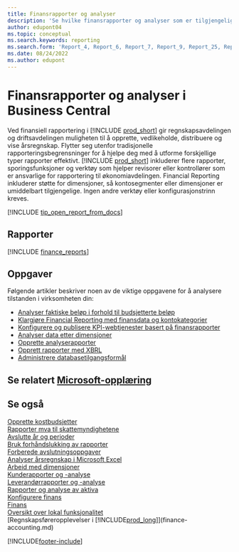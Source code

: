 ```yaml
---
title: Finansrapporter og analyser
description: 'Se hvilke finansrapporter og analyser som er tilgjengelige i standardversjonen av Business Central, slik at du kan holde oversikt over virksomheten. Bruk rapport 38 for resultatrapportering.'
author: edupont04
ms.topic: conceptual
ms.search.keywords: reporting
ms.search.form: 'Report_4, Report_6, Report_7, Report_9, Report_25, Report_38'
ms.date: 08/24/2022
ms.author: edupont
---
```

# <a name="financial-reports-and-analytics-in-business-central" />Finansrapporter og analyser i Business Central

Ved finansiell rapportering i [!INCLUDE [prod_short](includes/prod_short.md)] gir regnskapsavdelingen og driftsavdelingen muligheten til å opprette, vedlikeholde, distribuere og vise årsregnskap. Flytter seg utenfor tradisjonelle rapporteringsbegrensninger for å hjelpe deg med å utforme forskjellige typer rapporter effektivt. [!INCLUDE [prod_short](includes/prod_short.md)] inkluderer flere rapporter, sporingsfunksjoner og verktøy som hjelper revisorer eller kontrollører som er ansvarlige for rapportering til økonomiavdelingen. Financial Reporting inkluderer støtte for dimensjoner, så kontosegmenter eller dimensjoner er umiddelbart tilgjengelige. Ingen andre verktøy eller konfigurasjonstrinn kreves.  

[!INCLUDE [tip_open_report_from_docs](includes/tip-open-report-from-docs.md)]

## <a name="reports" />Rapporter

[!INCLUDE [finance_reports](includes/finance-reports-include.md)]

## <a name="tasks" />Oppgaver

Følgende artikler beskriver noen av de viktige oppgavene for å analysere tilstanden i virksomheten din:

* [Analyser faktiske beløp i forhold til budsjetterte beløp](bi-how-analyze-actual-versus-budget.md)  
* [Klargjøre Financial Reporting med finansdata og kontokategorier](bi-how-work-account-schedule.md)  
* [Konfigurere og publisere KPI-webtjenester basert på finansrapporter](bi-how-to-set-up-and-publish-kpi-web-services-based-on-account-schedules.md)  
* [Analyser data etter dimensjoner](bi-how-analyze-data-dimension.md)  
* [Opprette analyserapporter](bi-how-create-analysis-views-reports.md)  
* [Opprett rapporter med XBRL](bi-create-reports-with-xbrl.md)  
* [Administrere databasetilgangsformål](admin-data-access-intent.md)  

## <a name="see-related-microsoft-trainingtrainingpathscreate-financial-reports-dynamics--business-central" />Se relatert [Microsoft-opplæring](/training/paths/create-financial-reports-dynamics-365-business-central/)

## <a name="see-also" />Se også

[Opprette kostbudsjetter](finance-create-cost-budgets.md)  
[Rapporter mva til skattemyndighetene](finance-how-report-vat.md)  
[Avslutte år og perioder](year-close-years-periods.md)  
[Bruk forhåndslukking av rapporter](year-prepare-preclose-reports.md)  
[Forberede avslutningsoppgaver](year-prepare-close-statement.md)  
[Analyser årsregnskap i Microsoft Excel](finance-analyze-excel.md)  
[Arbeid med dimensjoner](finance-dimensions.md)  
[Kunderapporter og -analyse](receivables-reports.md)  
[Leverandørrapporter og -analyse](payables-reports.md)  
[Rapporter og analyse av aktiva](fa-reports.md)  
[Konfigurere finans](finance-setup-finance.md)  
[Finans](finance.md)  
[Oversikt over lokal funksjonalitet](about-localization.md)  
[Regnskapsføreropplevelser i [!INCLUDE[prod_long](includes/prod_long.md)]](finance-accounting.md)  


[!INCLUDE[footer-include](includes/footer-banner.md)]

